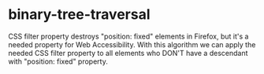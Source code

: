 # binary-tree-traversal
CSS filter property destroys "position: fixed" elements in Firefox, 
but it's a needed property for Web Accessibility.
With this algorithm we can apply the needed CSS filter property to all elements who DON'T have a descendant with "position: fixed" property.

